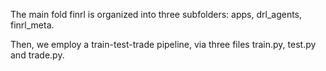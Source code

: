 The main fold finrl is organized into three subfolders: apps, drl_agents, finrl_meta. 

Then, we employ a train-test-trade pipeline, via three files train.py, test.py and trade.py.
